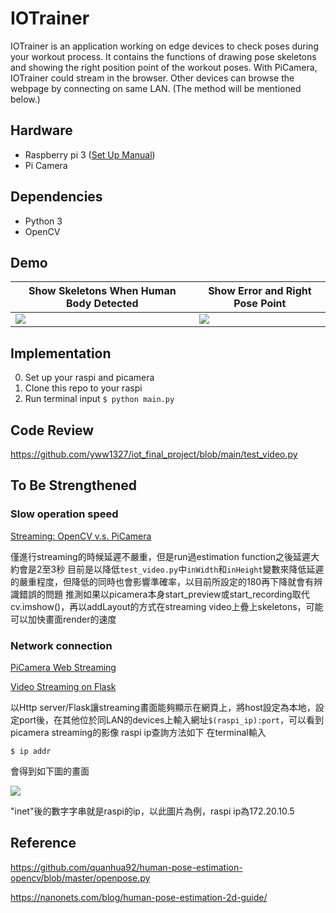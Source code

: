 # IOTrainer
IOTrainer is an application working on edge devices to check poses during your workout process. It contains the functions of drawing pose skeletons and showing the right position point of the workout poses. With PiCamera, IOTrainer could stream in the browser. Other devices can browse the webpage by connecting on same LAN. (The method will be mentioned below.)

## Hardware
* Raspberry pi 3 ([Set Up Manual](https://github.com/yww1327/iot_final_project/blob/main/readme/setupManual.pdf))
* Pi Camera

## Dependencies
* Python 3
* OpenCV

## Demo
| Show Skeletons When Human Body Detected | Show Error and Right Pose Point |
| ---- | ---- |
|![](https://github.com/yww1327/iot_final_project/blob/main/readme/skeletons.png?raw=true)|![](https://github.com/yww1327/iot_final_project/blob/main/readme/error.png?raw=true)

## Implementation
0. Set up your raspi and picamera
1. Clone this repo to your raspi
2. Run terminal input ```$ python main.py```


## Code Review
https://github.com/yww1327/iot_final_project/blob/main/test_video.py


## To Be Strengthened
### Slow operation speed
[Streaming: OpenCV v.s. PiCamera](https://blog.xuite.net/jblabs/blog/463506239-%5B%E8%BB%9F%E9%AB%94%5D+%E4%BD%BF%E7%94%A8+Raspberry+Pi+Camera+Module+%2B+Python+%2B+OpenCV+%E9%80%B2%E8%A1%8C%E5%8B%95%E6%85%8B%E8%87%89%E9%83%A8%E8%BE%A8%E8%AD%98)

僅進行streaming的時候延遲不嚴重，但是run過estimation function之後延遲大約會是2至3秒
目前是以降低```test_video.py```中```inWidth```和```inHeight```變數來降低延遲的嚴重程度，但降低的同時也會影響準確率，以目前所設定的180再下降就會有辨識錯誤的問題
推測如果以picamera本身start_preview或start_recording取代cv.imshow()，再以addLayout的方式在streaming video上疊上skeletons，可能可以加快畫面render的速度

### Network connection
[PiCamera Web Streaming](https://picamera.readthedocs.io/en/latest/recipes2.html#web-streaming)

[Video Streaming on Flask](https://www.hackster.io/ruchir1674/video-streaming-on-flask-server-using-rpi-ef3d75)

以Http server/Flask讓streaming畫面能夠顯示在網頁上，將host設定為本地，設定port後，在其他位於同LAN的devices上輸入網址```$(raspi_ip):port```，可以看到picamera streaming的影像
raspi ip查詢方法如下
在terminal輸入
```
$ ip addr
```
會得到如下圖的畫面

![](https://github.com/yww1327/iot_final_project/blob/main/readme/ip_addr.PNG?raw=true)

"inet"後的數字字串就是raspi的ip，以此圖片為例，raspi ip為172.20.10.5


## Reference
https://github.com/quanhua92/human-pose-estimation-opencv/blob/master/openpose.py

https://nanonets.com/blog/human-pose-estimation-2d-guide/
